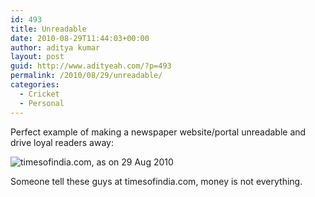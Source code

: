 ```yaml
---
id: 493
title: Unreadable
date: 2010-08-29T11:44:03+00:00
author: aditya kumar
layout: post
guid: http://www.adityeah.com/?p=493
permalink: /2010/08/29/unreadable/
categories:
  - Cricket
  - Personal
---
```

Perfect example of making a newspaper website/portal unreadable and drive loyal readers away:

![timesofindia.com, as on 29 Aug 2010](http://img.photobucket.com/albums/v629/aditya2507/screenshot_toi.gif) 

Someone tell these guys at timesofindia.com, money is not everything.